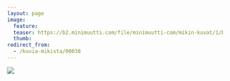 ```yaml
---
layout: page
image:
  feature:
  teaser: https://b2.minimuutti.com/file/minimuutti-com/mikin-kuvat/1/DSC01791-245px.jpg
  thumb:
redirect_from:
  - /kuvia-mikista/00038
---
```


[![](https://b2.minimuutti.com/file/minimuutti-com/mikin-kuvat/1/DSC01791-800px.jpg)](https://dl.dropboxusercontent.com/sh/ea1wtnz7z734o12/AADvSM1Wi-Ptv-6BrFnpFjaMa/mikin-kuvat/1/DSC01791.jpg)

